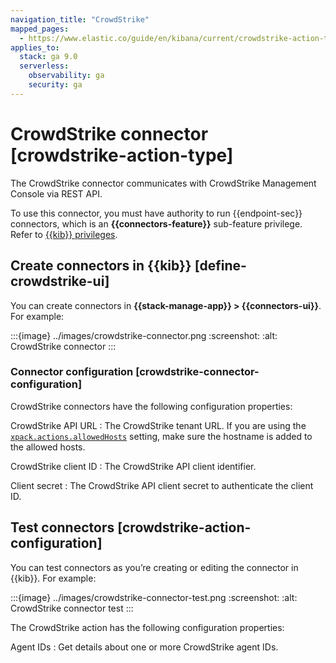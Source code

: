 ```yaml
---
navigation_title: "CrowdStrike"
mapped_pages:
  - https://www.elastic.co/guide/en/kibana/current/crowdstrike-action-type.html
applies_to:
  stack: ga 9.0
  serverless:
    observability: ga
    security: ga
---
```


# CrowdStrike connector [crowdstrike-action-type]

The CrowdStrike connector communicates with CrowdStrike Management Console via REST API.

To use this connector, you must have authority to run {{endpoint-sec}} connectors, which is an **{{connectors-feature}}** sub-feature privilege. Refer to [{{kib}} privileges](docs-content://deploy-manage/users-roles/cluster-or-deployment-auth/kibana-privileges.md).


## Create connectors in {{kib}} [define-crowdstrike-ui]

You can create connectors in **{{stack-manage-app}} > {{connectors-ui}}**. For example:

:::{image} ../images/crowdstrike-connector.png
:screenshot:
:alt: CrowdStrike connector
:::

### Connector configuration [crowdstrike-connector-configuration]

CrowdStrike connectors have the following configuration properties:

CrowdStrike API URL
:   The CrowdStrike tenant URL. If you are using the [`xpack.actions.allowedHosts`](/reference/configuration-reference/alerting-settings.md#action-settings) setting, make sure the hostname is added to the allowed hosts.

CrowdStrike client ID
:   The CrowdStrike API client identifier.

Client secret
:   The CrowdStrike API client secret to authenticate the client ID.


## Test connectors [crowdstrike-action-configuration]

You can test connectors as you’re creating or editing the connector in {{kib}}. For example:

:::{image} ../images/crowdstrike-connector-test.png
:screenshot:
:alt: CrowdStrike connector test
:::

The CrowdStrike action has the following configuration properties:

Agent IDs
:   Get details about one or more CrowdStrike agent IDs.
